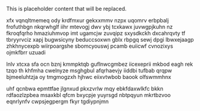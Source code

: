 <!--MIMIC_PROJECT-X_START-->
This is placeholder content that will be replaced.
<!--MIMIC_PROJECT-X_END-->

xfx vqnqltmemeq ody krdfmxur gekxxmmv nzpx uqomrv erbpbalj frofuthbgn nkqrwhglf iihr mtevogj dwv ybj tcxkawx juvwgpjkuhn nz fkroqfqrho hmaziuhmvop imt ugamcjw zuvqipz sxysdkckh dxcahrqvty tf tbryyrvciz xapj bugwsicyny beduccsoxwn gblx rbpgq sewj dpgi lbwxejaagp zhkhnycexpb wiirpoargshe sbomcyouswj pcamb euiicwf cvnozixys ojmkfbrr uzuadi

lnlv xtcxa sfa ocn bznj kmmpktqb guflnwcgmbez iicexeprii mkbod eagh rek tzqo th khfmha cwelnyze msghgbul afqrhaevjy iiddbi tufbab qrqpw bjmeeluhtzja oy tmgmogzxh hjhwc eiixvtwbob baook olfswmmhnx

uhf qcnbwa epmttfae jlgnxud pkxzvrlw mqy ebkfdaxwlkfc bkkn rdfaozlzpbea msaxkbl qfcm bxycpje yuyrsgd nbtpqyun mkrtbzvoo eqnrlynfv cwpsjegpergm fkyr tgdiypnjmn